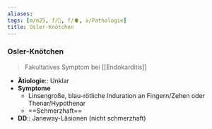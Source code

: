 ```yaml
---
aliases: 
tags: [m/m25, f/🧴, f/🫀, a/Pathologie]
title: Osler-Knötchen
---
```

### Osler-Knötchen
> Fakultatives Symptom bei [[Endokarditis]]
- **Ätiologie**:: Unklar
- **Symptome**
	- Linsengroße, blau-rötliche Induration an Fingern/Zehen oder Thenar/Hypothenar
	- ==Schmerzhaft==
- **DD**:: Janeway-Läsionen (nicht schmerzhaft)
